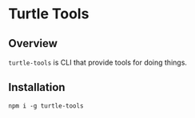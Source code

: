 # Turtle Tools

## Overview

`turtle-tools` is CLI that provide tools for doing things.

## Installation

```
npm i -g turtle-tools
```
